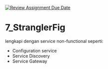 [![Review Assignment Due Date](https://classroom.github.com/assets/deadline-readme-button-24ddc0f5d75046c5622901739e7c5dd533143b0c8e959d652212380cedb1ea36.svg)](https://classroom.github.com/a/a8bXjkMC)
# 7_StranglerFig

lengkapi dengan service non-functional seperti:
- Configuration service
- Service Discovery
- Service Gateway
